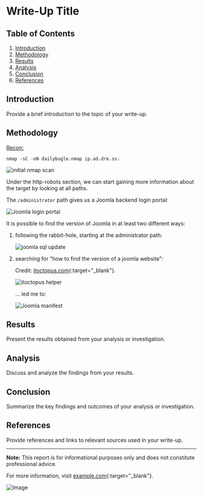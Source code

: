 


# Write-Up Title

## Table of Contents
1. [Introduction](#introduction)
2. [Methodology](#methodology)
3. [Results](#results)
4. [Analysis](#analysis)
5. [Conclusion](#conclusion)
6. [References](#references)

## Introduction
Provide a brief introduction to the topic of your write-up.

## Methodology

<u>Recon:</u>

```nmap -sC -oN dailybugle.nmap ip.ad.dre.ss:```

![initial nmap scan](nmap-sC-scan.png)

Under the http-robots section, we can start gaining more information about the target by looking at all paths.

The ```/administrator``` path gives us a Joomla backend login portal:

![Joomla login portal](joomla-administrator.png)

It is possible to find the version of Joomla in at least two different ways:

1. following the rabbit-hole, starting at the administrator path: 

    ![joomla sql update](joomla-sql-update.png)

2. searching for "how to find the version of a joomla website":

    Credit: [itoctopus.com](https://www.itoctopus.com/how-to-quickly-know-the-version-of-any-joomla-website){:target="_blank"}.

    ![itoctopus helper](itoctopushelper.png)

    ... led me to:

    ![Joomla manifest](joomla-manifest.png)


## Results
Present the results obtained from your analysis or investigation.

## Analysis
Discuss and analyze the findings from your results.

## Conclusion
Summarize the key findings and outcomes of your analysis or investigation.

## References
Provide references and links to relevant sources used in your write-up.

---

**Note:** This report is for informational purposes only and does not constitute professional advice.

For more information, visit [example.com](https://example.com){:target="_blank"}.

![Image](image.jpg)


